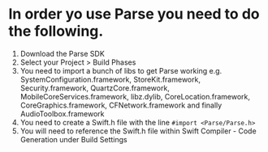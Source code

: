 # In order yo use Parse you need to do the following.

1. Download the Parse SDK
2. Select your Project > Build Phases
3. You need to import a bunch of libs to get Parse working e.g. SystemConfiguration.framework, StoreKit.framework, Security.framework, QuartzCore.framework, MobileCoreServices.framework, libz.dylib, CoreLocation.framework, CoreGraphics.framework, CFNetwork.framework and finally AudioToolbox.framework
4. You need to create a Swift.h file with the line ``` #import <Parse/Parse.h> ```
5. You will need to reference the Swift.h file within Swift Compiler - Code Generation under Build Settings

